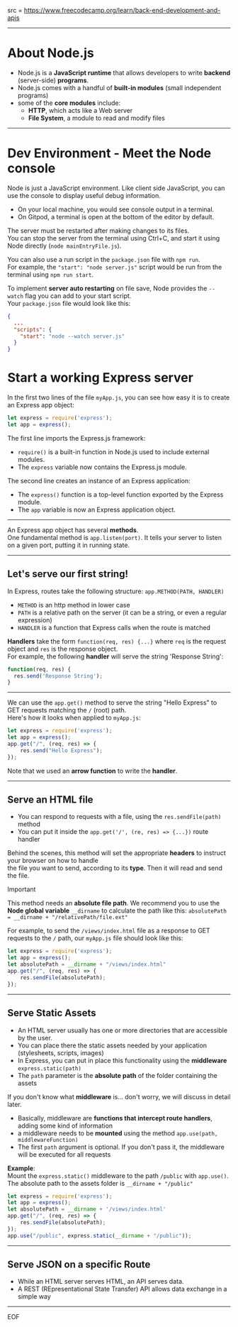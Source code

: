 src = https://www.freecodecamp.org/learn/back-end-development-and-apis

---

# About Node.js

- Node.js is a **JavaScript runtime** that allows developers to write **backend** (server-side) **programs**.
- Node.js comes with a handful of **built-in modules** (small independent programs)
- some of the **core modules** include:
  - **HTTP**, which acts like a Web server
  - **File System**, a module to read and modify files

---

# Dev Environment - Meet the Node console

Node is just a JavaScript environment. Like client side JavaScript, you can use the console to display useful debug information.  
- On your local machine, you would see console output in a terminal.  
- On Gitpod, a terminal is open at the bottom of the editor by default.

The server must be restarted after making changes to its files.  
You can stop the server from the terminal using Ctrl+C, and start it using Node directly (`node mainEntryFile.js`).  

You can also use a run script in the `package.json` file with `npm run`.  
For example, the `"start": "node server.js"` script would be run from the terminal using `npm run start`.  

To implement **server auto restarting** on file save, Node provides the `--watch` flag you can add to your start script.  
Your `package.json` file would look like this:
```json
{
  ...
  "scripts": {
    "start": "node --watch server.js"
  }
}
```

# Start a working Express server

In the first two lines of the file `myApp.js`, you can see how easy it is to create an Express app object: 
```js
let express = require('express');
let app = express();
```
The first line imports the Express.js framework:
- `require()` is a built-in function in Node.js used to include external modules.
- The `express` variable now contains the Express.js module.

The second line creates an instance of an Express application:
- The `express()` function is a top-level function exported by the Express module.
- The `app` variable is now an Express application object.

---

An Express app object has several **methods**.  
One fundamental method is `app.listen(port)`. It tells your server to listen on a given port, putting it in running state.  

---

## Let's serve our first string!  

In Express, routes take the following structure: `app.METHOD(PATH, HANDLER)`  
- `METHOD` is an http method in lower case
- `PATH` is a relative path on the server (it can be a string, or even a regular expression)
- `HANDLER` is a function that Express calls when the route is matched

**Handlers** take the form `function(req, res) {...}` where `req` is the request object and `res` is the response object.  
For example, the following **handler** will serve the string 'Response String':
```js
function(req, res) {
  res.send('Response String');
}
```

---

We can use the `app.get()` method to serve the string "Hello Express" to GET requests matching the `/` (root) path.  
Here's how it looks when applied to `myApp.js`:
```js
let express = require('express');
let app = express();
app.get("/", (req, res) => {
    res.send("Hello Express");
});
```
Note that we used an **arrow function** to write the **handler**.

---

## Serve an HTML file

- You can respond to requests with a file, using the `res.sendFile(path)` method  
- You can put it inside the `app.get('/', (re, res) => {...})` route handler

Behind the scenes, this method will set the appropriate **headers** to instruct your browser on how to handle  
the file you want to send, according to its **type**. Then it will read and send the file.  

>[!important]
>This method needs an **absolute file path**.
>We recommend you to use the **Node global variable** `__dirname` to calculate the path like this:
>`absolutePath = __dirname + "/relativePath/file.ext"`

For example, to send the `/views/index.html` file as a response to GET requests to the `/` path, our `myApp.js` file should look like this:
```js
let express = require('express');
let app = express();
let absolutePath = __dirname + "/views/index.html"
app.get("/", (req, res) => {
    res.sendFile(absolutePath);
});
```

---

## Serve Static Assets

- An HTML server usually has one or more directories that are accessible by the user.
- You can place there the static assets needed by your application (stylesheets, scripts, images)
- In Express, you can put in place this functionality using the **middleware** `express.static(path)`
- The `path` parameter is the **absolute path** of the folder containing the assets

If you don't know what **middleware** is... don't worry, we will discuss in detail later.
- Basically, middleware are **functions that intercept route handlers**, adding some kind of information
- a middleware needs to be **mounted** using the method `app.use(path, middlewareFunction)` 
- The first `path` argument is optional. If you don't pass it, the middleware will be executed for all requests

**Example**:  
Mount the `express.static()` middleware to the path `/public` with `app.use()`.  
The absolute path to the assets folder is `__dirname + "/public"`
```js
let express = require('express');
let app = express();
let absolutePath = __dirname + '/views/index.html'
app.get("/", (req, res) => {
    res.sendFile(absolutePath);
});
app.use("/public", express.static(__dirname + "/public"));
```

---

## Serve JSON on a specific Route

- While an HTML server serves HTML, an API serves data.
- A REST (REpresentational State Transfer) API allows data exchange in a simple way


---
EOF
